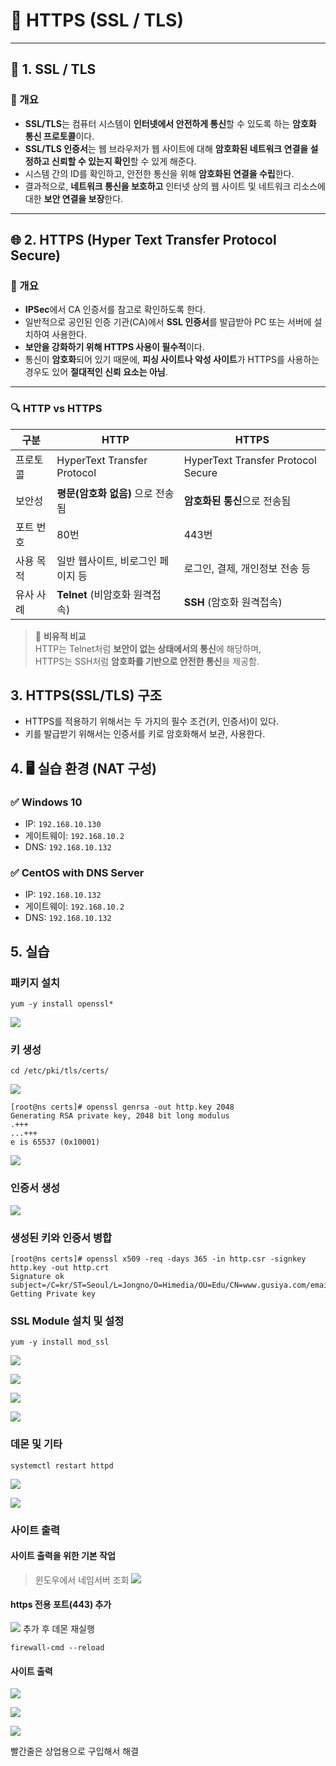 # 📘 HTTPS (SSL / TLS)

---

## 🔐 1. SSL / TLS

### 📌 개요
- **SSL/TLS**는 컴퓨터 시스템이 **인터넷에서 안전하게 통신**할 수 있도록 하는 **암호화 통신 프로토콜**이다.
- **SSL/TLS 인증서**는 웹 브라우저가 웹 사이트에 대해 **암호화된 네트워크 연결을 설정하고 신뢰할 수 있는지 확인**할 수 있게 해준다.
- 시스템 간의 ID를 확인하고, 안전한 통신을 위해 **암호화된 연결을 수립**한다.
- 결과적으로, **네트워크 통신을 보호하고** 인터넷 상의 웹 사이트 및 네트워크 리소스에 대한 **보안 연결을 보장**한다.

---

## 🌐 2. HTTPS (Hyper Text Transfer Protocol Secure)

### 📌 개요
- **IPSec**에서 CA 인증서를 참고로 확인하도록 한다.
- 일반적으로 공인된 인증 기관(CA)에서 **SSL 인증서**를 발급받아 PC 또는 서버에 설치하여 사용한다.
- **보안을 강화하기 위해 HTTPS 사용이 필수적**이다.
- 통신이 **암호화**되어 있기 때문에, **피싱 사이트나 악성 사이트**가 HTTPS를 사용하는 경우도 있어 **절대적인 신뢰 요소는 아님**.

---

### 🔍 HTTP vs HTTPS

| 구분 | HTTP | HTTPS |
|------|------|-------|
| 프로토콜 | HyperText Transfer Protocol | HyperText Transfer Protocol Secure |
| 보안성 | **평문(암호화 없음)** 으로 전송됨 | **암호화된 통신**으로 전송됨 |
| 포트 번호 | 80번 | 443번 |
| 사용 목적 | 일반 웹사이트, 비로그인 페이지 등 | 로그인, 결제, 개인정보 전송 등 |
| 유사 사례 | **Telnet** (비암호화 원격접속) | **SSH** (암호화 원격접속) |

> 📌 **비유적 비교**  
> HTTP는 Telnet처럼 **보안이 없는 상태에서의 통신**에 해당하며,  
> HTTPS는 SSH처럼 **암호화를 기반으로 안전한 통신**을 제공함.

## 3. HTTPS(SSL/TLS) 구조

- HTTPS를 적용하기 위해서는 두 가지의 필수 조건(키, 인증서)이 있다.
- 키를 발급받기 위해서는 인증서를 키로 암호화해서 보관, 사용한다.


## 4. 🖥️ 실습 환경 (NAT 구성)

### ✅ Windows 10
- IP: `192.168.10.130`
- 게이트웨이: `192.168.10.2`
- DNS: `192.168.10.132`

### ✅ CentOS with DNS Server
- IP: `192.168.10.132`
- 게이트웨이: `192.168.10.2`
- DNS: `192.168.10.132`

## 5. 실습

### 패키지 설치
```
yum -y install openssl*
```
![](./img/HTTPS.img/0001.png)

### 키 생성
```
cd /etc/pki/tls/certs/
```
![](./img/HTTPS.img/0002.png)

```
[root@ns certs]# openssl genrsa -out http.key 2048
Generating RSA private key, 2048 bit long modulus
.+++
...+++
e is 65537 (0x10001)
```

![](./img/HTTPS.img/0003.png)

### 인증서 생성

![](./img/HTTPS.img/0004.png)


### 생성된 키와 인증서 병합

```
[root@ns certs]# openssl x509 -req -days 365 -in http.csr -signkey http.key -out http.crt
Signature ok
subject=/C=kr/ST=Seoul/L=Jongno/O=Himedia/OU=Edu/CN=www.gusiya.com/emailAddress=samadal@gusiya.com
Getting Private key
```

### SSL Module 설치 및 설정
```
yum -y install mod_ssl
```
![](./img/HTTPS.img/0005.png)

![](./img/HTTPS.img/0006.png)

![](./img/HTTPS.img/0007.png)

![](./img/HTTPS.img/0008.png)

### 데몬 및 기타

```
systemctl restart httpd
```
![](./img/HTTPS.img/0009.png)

![](./img/HTTPS.img/0010.png)


### 사이트 출력

#### 사이트 출력을 위한 기본 작업
>윈도우에서 네임서버 조회
![](./img/HTTPS.img/0011.png)

#### https 전용 포트(443) 추가

![](./img/HTTPS.img/0012.png)
추가 후 데몬 재실행
```
firewall-cmd --reload
```

#### 사이트 출력 
![](./img/HTTPS.img/0013.png)

![](./img/HTTPS.img/0014.png)

![](./img/HTTPS.img/0015.png)

빨간줄은 상업용으로 구입해서 해결